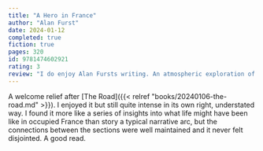```yaml
---
title: "A Hero in France"
author: "Alan Furst"
date: 2024-01-12
completed: true
fiction: true
pages: 320
id: 9781474602921
rating: 3
review: "I do enjoy Alan Fursts writing. An atmospheric exploration of life in occupied France during the Second World war."
---
```

A welcome relief after [The Road]({{< relref "books/20240106-the-road.md" >}}). I enjoyed it but still quite intense in its own right, understated way. I found it more like a series of insights into what life might have been like in occupied France than story a typical narrative arc, but the connections between the sections were well maintained and it never felt disjointed. A good read. 



